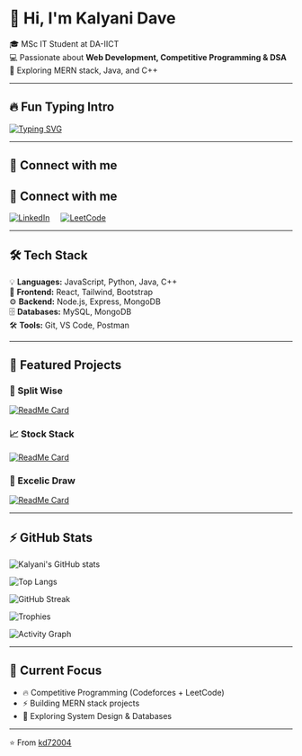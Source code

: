 # 👋 Hi, I'm Kalyani Dave  

🎓 MSc IT Student at DA-IICT  
💻 Passionate about **Web Development, Competitive Programming & DSA**  
🚀 Exploring MERN stack, Java, and C++  

---

## 🔥 Fun Typing Intro  
[![Typing SVG](https://readme-typing-svg.herokuapp.com?font=Fira+Code&pause=1000&color=36BCF7&width=435&lines=Full+Stack+Developer;Competitive+Programmer;Always+Learning+New+Things)](https://git.io/typing-svg)  

---

## 🔗 Connect with me    

## 🔗 Connect with me  

[![LinkedIn](https://img.shields.io/badge/LinkedIn-0077B5?style=for-the-badge&logo=linkedin&logoColor=white)](https://www.linkedin.com/in/kalyani-dave/) &nbsp;&nbsp;&nbsp; [![LeetCode](https://img.shields.io/badge/LeetCode-FFA116?style=for-the-badge&logo=leetcode&logoColor=white)](https://leetcode.com/u/kalyanidave/)  


---

## 🛠️ Tech Stack  
💡 **Languages:** JavaScript, Python, Java, C++  
🎨 **Frontend:** React, Tailwind, Bootstrap  
⚙️ **Backend:** Node.js, Express, MongoDB  
🗄️ **Databases:** MySQL, MongoDB  
🛠️ **Tools:** Git, VS Code, Postman  

---

## 📌 Featured Projects  

### 🧾 Split Wise  
[![ReadMe Card](https://github-readme-stats.vercel.app/api/pin/?username=kd72004&repo=Split_Wise&theme=tokyonight)](https://github.com/kd72004/Split_Wise)

### 📈 Stock Stack  
[![ReadMe Card](https://github-readme-stats.vercel.app/api/pin/?username=kd72004&repo=stockStack&theme=tokyonight)](https://github.com/kd72004/stockStack)

### 🎨 Excelic Draw  
[![ReadMe Card](https://github-readme-stats.vercel.app/api/pin/?username=kd72004&repo=EXCELICDRAW&theme=tokyonight)](https://github.com/kd72004/EXCELICDRAW)

---

## ⚡ GitHub Stats  

![Kalyani's GitHub stats](https://github-readme-stats.vercel.app/api?username=kd72004&show_icons=true&theme=tokyonight)  

![Top Langs](https://github-readme-stats.vercel.app/api/top-langs/?username=kd72004&layout=compact&theme=tokyonight)  

![GitHub Streak](https://github-readme-streak-stats.herokuapp.com/?user=kd72004&theme=tokyonight)  

![Trophies](https://github-profile-trophy.vercel.app/?username=kd72004&theme=tokyonight&margin-w=10&margin-h=10)  

![Activity Graph](https://github-readme-activity-graph.vercel.app/graph?username=kd72004&theme=tokyo-night)  

---

## 🌱 Current Focus  
- 🔥 Competitive Programming (Codeforces + LeetCode)  
- ⚡ Building MERN stack projects  
- 📘 Exploring System Design & Databases  

---

⭐️ From [kd72004](https://github.com/kd72004)
